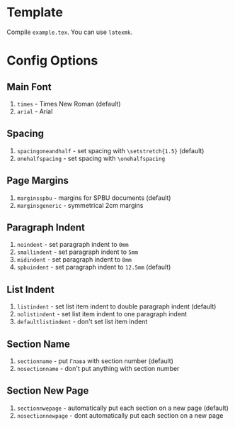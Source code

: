 # Template

Compile `example.tex`.
You can use `latexmk`.

# Config Options

## Main Font

1. `times` - Times New Roman (default)
2. `arial` - Arial

## Spacing

1. `spacingoneandhalf` - set spacing with `\setstretch{1.5}` (default)
2. `onehalfspacing` - set spacing with `\onehalfspacing`

## Page Margins

1. `marginsspbu` - margins for SPBU documents (default)
2. `marginsgeneric` - symmetrical 2cm margins

## Paragraph Indent

1. `noindent` - set paragraph indent to `0mm`
2. `smallindent` - set paragraph indent to `5mm`
3. `midindent` - set paragraph indent to `8mm`
4. `spbuindent` - set paragraph indent to `12.5mm` (default)

## List Indent

1. `listindent` - set list item indent to double paragraph indent (default)
2. `nolistindent` - set list item indent to one paragraph indent
3. `defaultlistindent` - don't set list item indent

## Section Name

1. `sectionname` - put `Глава` with section number (default)
2. `nosectionname` - don't put anything with section number

## Section New Page

1. `sectionnwepage` - automatically put each section on a new page (default)
2. `nosectionnewpage` - dont automatically put each section on a new page
